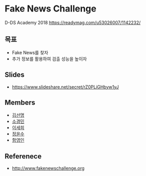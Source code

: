 # Fake News Challenge

D-DS Academy 2018
https://readymag.com/u53026007/1142232/

## 목표
- Fake News를 찾자
- 추가 정보를 활용하여 검출 성능을 높이자

## Slides
 - https://www.slideshare.net/secret/rZ0PLiGHbyw1yJ

## Members
- [김선명](https://github.com/smkim3358)
- [소경민](https://github.com/Skm1221)
- [이세희](https://github.com/mojoblue)
- [정윤수](https://github.com/GoodLuckDay)
- [함영인](https://github.com/hutch24)

## Referenece
- http://www.fakenewschallenge.org
